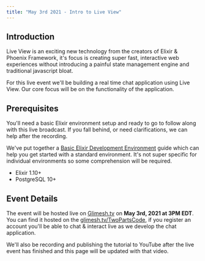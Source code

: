 ```yaml
---
title: "May 3rd 2021 - Intro to Live View"
---
```



## Introduction
Live View is an exciting new technology from the creators of Elixir & Phoenix Framework, it's focus is creating super fast, interactive web experiences without introducing a painful state management engine and traditional javascript bloat. 

For this live event we'll be building a real time chat application using Live View. Our core focus will be on the functionality of the application.

## Prerequisites
You'll need a basic Elixir environment setup and ready to go to follow along with this live broadcast. If you fall behind, or need clarifications, we can help after the recording.

We've put together a [Basic Elixir Development Environment](/elixir/basic-development-environment/) guide which can help you get started with a standard environment. It's not super specific for individual environments so some comprehension will be required.

* Elixir 1.10+
* PostgreSQL 10+

## Event Details
The event will be hosted live on [Glimesh.tv](https://glimesh.tv) on **May 3rd, 2021 at 3PM EDT**. You can find it hosted on the [glimesh.tv/TwoPartsCode](https://glimesh.tv/TwoPartsCode), if you register an account you'll be able to chat & interact live as we develop the chat application.

We'll also be recording and publishing the tutorial to YouTube after the live event has finished and this page will be updated with that video.
